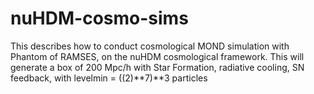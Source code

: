 # nuHDM-cosmo-sims
This describes how to conduct cosmological MOND simulation with Phantom of RAMSES, on the nuHDM cosmological framework. 
This will generate a box of 200 Mpc/h with Star Formation, radiative cooling, SN feedback, with levelmin = ((2)**7)**3 particles

